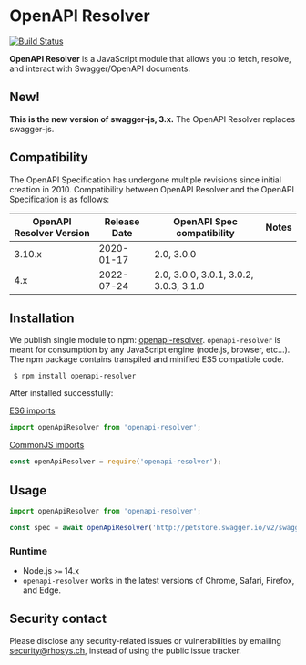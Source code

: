 # OpenAPI Resolver

[![Build Status](https://github.com/rhosys/openapi-resolver.js/actions/workflows/nodejs.yml/badge.svg)](https://github.com/rhosys/openapi-resolver.js/actions)

**OpenAPI Resolver** is a JavaScript module that allows you to fetch, resolve, and interact with Swagger/OpenAPI documents.

## New!

**This is the new version of swagger-js, 3.x.** The OpenAPI Resolver replaces swagger-js.

## Compatibility
The OpenAPI Specification has undergone multiple revisions since initial creation in 2010. 
Compatibility between OpenAPI Resolver and the OpenAPI Specification is as follows:

OpenAPI Resolver Version | Release Date | OpenAPI Spec compatibility | Notes
------------------ | ------------ | -------------------------- | -----
3.10.x | 2020-01-17 | 2.0, 3.0.0 |
4.x    | 2022-07-24 | 2.0, 3.0.0, 3.0.1, 3.0.2, 3.0.3, 3.1.0 |

## Installation

We publish single module to npm: [openapi-resolver](https://www.npmjs.com/package/openapi-resolver).
`openapi-resolver` is meant for consumption by any JavaScript engine (node.js, browser, etc...).
The npm package contains transpiled and minified ES5 compatible code.

```shell script
 $ npm install openapi-resolver
``` 

After installed successfully:

[ES6 imports](https://developer.mozilla.org/en-US/docs/Web/JavaScript/Reference/Statements/import)
```js
import openApiResolver from 'openapi-resolver';
```

[CommonJS imports](https://en.wikipedia.org/wiki/CommonJS)
```js
const openApiResolver = require('openapi-resolver');
```


## Usage

```js
import openApiResolver from 'openapi-resolver';

const spec = await openApiResolver('http://petstore.swagger.io/v2/swagger.json');
```


### Runtime 

- Node.js `>=` 14.x
- `openapi-resolver` works in the latest versions of Chrome, Safari, Firefox, and Edge.

## Security contact

Please disclose any security-related issues or vulnerabilities by emailing [security@rhosys.ch](mailto:security@rhosys.ch), instead of using the public issue tracker.
